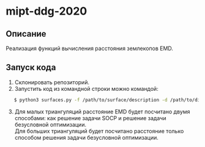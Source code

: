 # mipt-ddg-2020
## Описание
Реализация функций вычисления расстояния землекопов EMD.   
## Запуск кода
1. Склонировать репозиторий.
2. Запустить код из командной строки можно командой:
```bash
   $ python3 surfaces.py -f /path/to/surface/description -d /path/to/distributions/file -o /path/to/output/file
```
3. Для малых триангуляций расстояние EMD будет посчитано двумя способами: как решение задачи SOCP и решение задачи безусловной оптимизации.     
Для больших триангуляций будет посчитано расстояние только способом решения задачи безусловной оптимизации.
